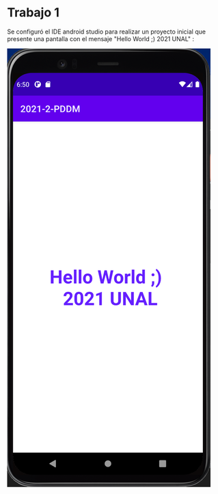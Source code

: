 # Trabajo 1

Se configuró el IDE android studio para realizar un proyecto inicial que presente una pantalla con el mensaje "Hello World ;) 2021 UNAL" : 



![Hellow World Image](https://github.com/camilonfs1/UNAL_MOVIL_2021-2/blob/main/Workshops/src/images/workshop1.1.PNG)
